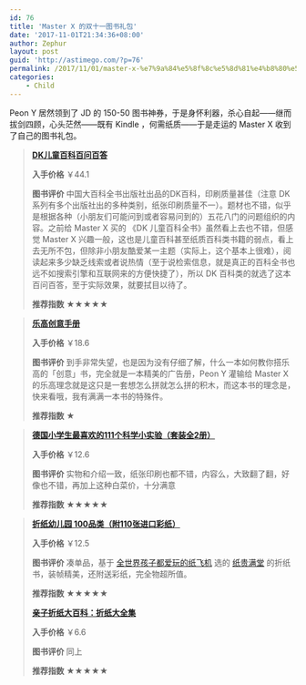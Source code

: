 ```yaml
---
id: 76
title: 'Master X 的双十一图书礼包'
date: '2017-11-01T21:34:36+08:00'
author: Zephur
layout: post
guid: 'http://astimego.com/?p=76'
permalink: /2017/11/01/master-x-%e7%9a%84%e5%8f%8c%e5%8d%81%e4%b8%80%e5%9b%be%e4%b9%a6%e7%a4%bc%e5%8c%85/
categories:
    - Child
---
```


Peon Y 居然领到了 JD 的 150-50 图书神券，于是身怀利器，杀心自起——继而拔剑四顾，心头茫然——既有 Kindle ，何需纸质——于是走运的 Master X 收到了自己的图书礼包。

<!--more-->

> [**DK儿童百科百问百答**](https://item.jd.com/10666248.html)
> 
> **入手价格** ￥44.1
> 
> **图书评价** 中国大百科全书出版社出品的DK百科，印刷质量甚佳（注意 DK 系列有多个出版社出的多种类别，纸张印刷质量不一）。题材也不错，似乎是根据各种（小朋友们可能问到或者容易问到的）五花八门的问题组织的内容。之前给 Master X 买的 《DK 儿童百科全书》虽然看上去也不错，但感觉 Master X 兴趣一般，这也是儿童百科甚至纸质百科类书籍的弱点，看上去无所不包，但除非小朋友酷爱某一主题（实际上，这个基本上很难），阅读起来多少缺乏线索或者说热情（至于说检索信息，就是真正的百科全书也远不如搜索引擎和互联网来的方便快捷了），所以 DK 百科类的就选了这本百问百答，至于实际效果，就要拭目以待了。
> 
> **推荐指数** ★★★★★

> [**乐高创意手册**](https://item.jd.com/11385714.html)
> 
> **入手价格** ￥18.6
> 
> **图书评价** 到手非常失望，也是因为没有仔细了解，什么一本如何教你搭乐高的「创意」书，完全就是一本精美的广告册，Peon Y 灌输给 Master X 的乐高理念就是这只是一套想怎么拼就怎么拼的积木，而这本书的理念是，快来看哦，我有满满一本书的特殊件。
> 
> **推荐指数** ★

> [**德国小学生最喜欢的111个科学小实验（套装全2册）**](https://item.jd.com/11586725.html)
> 
> **入手价格** ￥12.6
> 
> **图书评价** 实物和介绍一致，纸张印刷也都不错，内容么，大致翻了翻，好像也不错，再加上这种白菜价，十分满意
> 
> **推荐指数** ★★★★★

> [**折纸幼儿园 100品类（附110张进口彩纸）**](https://item.jd.com/11849184.html)
> 
> **入手价格** ￥12.5
> 
> **图书评价** 凑单品，基于 [全世界孩子都爱玩的纸飞机](https://item.jd.com/11459369.htm) 选的 [纸贵满堂](https://mall.jd.com/index-1000004473.html) 的折纸书，装帧精美，还附送彩纸，完全物超所值。
> 
> **推荐指数** ★★★★★
> 
> [**亲子折纸大百科：折纸大全集**](https://item.jd.com/11410811.html#none)
> 
> **入手价格** ￥6.6
> 
> **图书评价** 同上
> 
> **推荐指数** ★★★★★